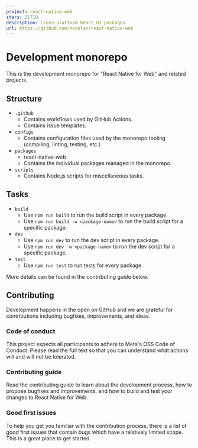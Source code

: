 ```yaml
---
project: react-native-web
stars: 21710
description: Cross-platform React UI packages
url: https://github.com/necolas/react-native-web
---
```


Development monorepo
====================

This is the development monorepo for "React Native for Web" and related projects.

Structure
---------

-   `.github`
    -   Contains workflows used by GitHub Actions.
    -   Contains issue templates.
-   `configs`
    -   Contains configuration files used by the monorepo tooling (compiling, linting, testing, etc.)
-   `packages`
    -   react-native-web
    -   Contains the individual packages managed in the monorepo.
-   `scripts`
    -   Contains Node.js scripts for miscellaneous tasks.

Tasks
-----

-   `build`
    -   Use `npm run build` to run the build script in every package.
    -   Use `npm run build -w <package-name>` to run the build script for a specific package.
-   `dev`
    -   Use `npm run dev` to run the dev script in every package.
    -   Use `npm run dev -w <package-name>` to run the dev script for a specific package.
-   `test`
    -   Use `npm run test` to run tests for every package.

More details can be found in the contributing guide below.

Contributing
------------

Development happens in the open on GitHub and we are grateful for contributions including bugfixes, improvements, and ideas.

### Code of conduct

This project expects all participants to adhere to Meta's OSS Code of Conduct. Please read the full text so that you can understand what actions will and will not be tolerated.

### Contributing guide

Read the contributing guide to learn about the development process, how to propose bugfixes and improvements, and how to build and test your changes to React Native for Web.

### Good first issues

To help you get you familiar with the contribution process, there is a list of good first issues that contain bugs which have a relatively limited scope. This is a great place to get started.
